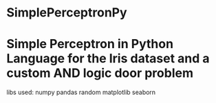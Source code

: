 # SimplePerceptronPy
# Simple Perceptron in Python Language for the Iris dataset and a custom AND logic door problem
libs used:
numpy
pandas
random
matplotlib
seaborn

